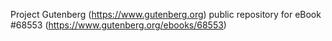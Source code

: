 Project Gutenberg (https://www.gutenberg.org) public repository for eBook #68553 (https://www.gutenberg.org/ebooks/68553)
